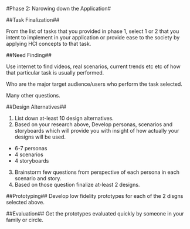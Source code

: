 #Phase 2: Narowing down the Application#

##Task Finalization##

From the list of tasks that you provided in phase 1, select 1 or 2 that you intent to implement in your application or provide ease to the society by applying HCI concepts to that task. 

##Need Finding##

Use internet to find videos, real scenarios, current trends etc etc of how that particular task is usually performed. 

Who are the major target audience/users who perform the task selected. 

Many other questions. 

##Design Alternatives##

1) List down at-least 10 design alternatives.
2) Based on your research above, Develop personas, scenarios and storyboards which will provide you with insight of how actually your designs will be used.
- 6-7 personas
- 4 scenarios
- 4 storyboards
3) Brainstorm few questions from perspective of each persona in each scenario and story.  
4) Based on those question finalize at-least 2 designs.

##Prototyping##
Develop low fidelity prototypes for each of the 2 disgns selected above.


##Evaluation##
Get the prototypes evaluated quickly by someone in your family or circle.  
